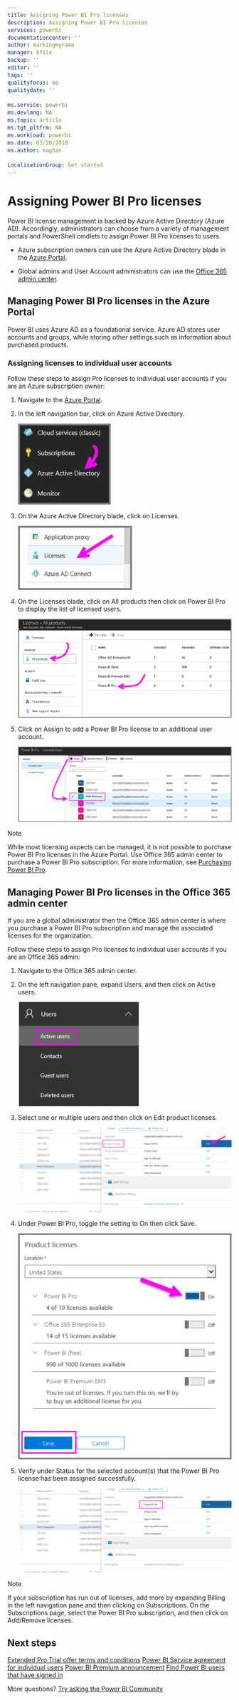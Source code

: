 ```yaml
---
title: Assigning Power BI Pro licenses
description: Assigning Power BI Pro licenses
services: powerbi
documentationcenter: ''
author: markingmyname
manager: kfile
backup: ''
editor: ''
tags: ''
qualityfocus: no
qualitydate: ''

ms.service: powerbi
ms.devlang: NA
ms.topic: article
ms.tgt_pltfrm: NA
ms.workload: powerbi
ms.date: 03/20/2018
ms.author: maghan

LocalizationGroup: Get started
---
```

# Assigning Power BI Pro licenses

Power BI license management is backed by Azure Active Directory (Azure AD). Accordingly, administrators can choose from a variety of management portals and PowerShell cmdlets to assign Power BI Pro licenses to users.

* Azure subscription owners can use the Azure Active Directory blade in the [Azure Portal](https://ms.portal.azure.com/#@microsoft.onmicrosoft.com/dashboard/private/39bc3cf7-31a4-43f6-954c-f2d69ca2f0). 

* Global admins and User Account administrators can use the [Office 365 admin center](https://portal.office.com/AdminPortal/Home#/homepage).

## Managing Power BI Pro licenses in the Azure Portal

Power BI uses Azure AD as a foundational service. Azure AD stores user accounts and groups, while storing other settings such as information about purchased products.

### Assigning licenses to individual user accounts

Follow these steps to assign Pro licenses to individual user accounts if you are an Azure subscription owner:

1. Navigate to the [Azure Portal](https://ms.portal.azure.com/#@microsoft.onmicrosoft.com/dashboard/private/39bc3cf7-31a4-43f6-954c-f2d69ca2f0). 

2. In the left navigation bar, click on Azure Active Directory.

    ![image](media/service-assigning-power-bi-pro-licenses/service-assigning-power-bi-pro-licenses-01.png)

3. On the Azure Active Directory blade, click on Licenses.

    ![image](media/service-assigning-power-bi-pro-licenses/service-assigning-power-bi-pro-licenses-02.png)

4. On the Licenses blade, click on All products then click on Power BI Pro to display the list of licensed users.

    ![image](media/service-assigning-power-bi-pro-licenses/service-assigning-power-bi-pro-licenses-03.png)

5. Click on Assign to add a Power BI Pro license to an additional user account.

    ![image](media/service-assigning-power-bi-pro-licenses/service-assigning-power-bi-pro-licenses-04.png)

> [!NOTE]
> While most licensing aspects can be managed, it is not possible to purchase Power BI Pro licenses in the Azure Portal. Use Office 365 admin center to purchase a Power BI Pro subscription. For more information, see [Purchasing Power BI Pro](https://docs.microsoft.com/en-us/power-bi/service-admin-purchasing-power-bi-pro).
>

## Managing Power BI Pro licenses in the Office 365 admin center

If you are a global administrator then the Office 365 admin center is where you purchase a Power BI Pro subscription and manage the associated licenses for the organization.

Follow these steps to assign Pro licenses to individual user accounts if you are an Office 365 admin:

1. Navigate to the Office 365 admin center.

2. On the left navigation pane, expand Users, and then click on Active users.

    ![image](media/service-assigning-power-bi-pro-licenses/service-assigning-power-bi-pro-licenses-05.png)

3. Select one or multiple users and then click on Edit product licenses.

    ![image](media/service-assigning-power-bi-pro-licenses/service-assigning-power-bi-pro-licenses-06.png)

4. Under Power BI Pro, toggle the setting to On then click Save.

    ![image](media/service-assigning-power-bi-pro-licenses/service-assigning-power-bi-pro-licenses-07.png)

5. Verify under Status for the selected account(s) that the Power BI Pro license has been assigned successfully.

    ![image](media/service-assigning-power-bi-pro-licenses/service-assigning-power-bi-pro-licenses-08.png)

> [!NOTE]
> If your subscription has run out of licenses, add more by expanding Billing in the left navigation pane and then clicking on Subscriptions. On the Subscriptions page, select the Power BI Pro subscription, and then click on Add/Remove licenses.
>

## Next steps
[Extended Pro Trial offer terms and conditions](https://aka.ms/power-bi-trial)
[Power BI Service agreement for individual users](https://powerbi.microsoft.com/terms-of-service/)
[Power BI Premium announcement](https://aka.ms/pbipremium-announcement)
[Find Power BI users that have signed in](service-admin-access-usage.md)

More questions? [Try asking the Power BI Community](https://community.powerbi.com/)